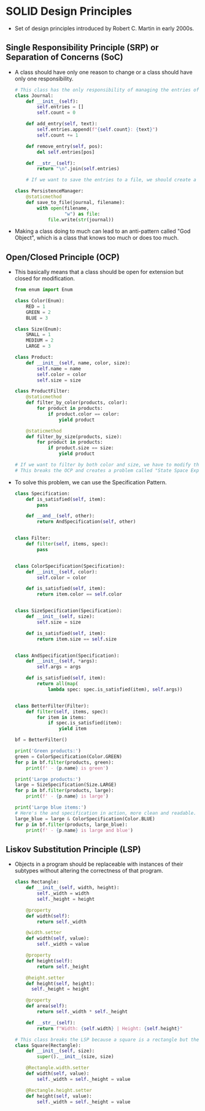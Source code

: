 # SOLID Design Principles

- Set of design principles introduced by Robert C. Martin in early 2000s.

## Single Responsibility Principle (SRP) or Separation of Concerns (SoC)

- A class should have only one reason to change or a class should have only one responsibility.

  ```py
  # This class has the only responsibility of managing the entries of a journal.
  class Journal:
      def __init__(self):
          self.entries = []
          self.count = 0

      def add_entry(self, text):
          self.entries.append(f"{self.count}: {text}")
          self.count += 1

      def remove_entry(self, pos):
          del self.entries[pos]

      def __str__(self):
          return "\n".join(self.entries)

      # If we want to save the entries to a file, we should create a separate class to avoid breaking the SRP.

  class PersistenceManager:
      @staticmethod
      def save_to_file(journal, filename):
          with open(filename,
                    "w") as file:
              file.write(str(journal))
  ```

- Making a class doing to much can lead to an anti-pattern called "God Object", which is a class that knows too much or does too much.

## Open/Closed Principle (OCP)

- This basically means that a class should be open for extension but closed for modification.

  ```py
  from enum import Enum

  class Color(Enum):
      RED = 1
      GREEN = 2
      BLUE = 3

  class Size(Enum):
      SMALL = 1
      MEDIUM = 2
      LARGE = 3

  class Product:
      def __init__(self, name, color, size):
          self.name = name
          self.color = color
          self.size = size

  class ProductFilter:
      @staticmethod
      def filter_by_color(products, color):
          for product in products:
              if product.color == color:
                  yield product

      @staticmethod
      def filter_by_size(products, size):
          for product in products:
              if product.size == size:
                  yield product

  # If we want to filter by both color and size, we have to modify the ProductFilter class.
  # This breaks the OCP and creates a problem called "State Space Explosion" where we have to create a new method for each combination of filters.
  ```

- To solve this problem, we can use the Specification Pattern.

  ```py
  class Specification:
      def is_satisfied(self, item):
          pass

      def __and__(self, other):
          return AndSpecification(self, other)


  class Filter:
      def filter(self, items, spec):
          pass


  class ColorSpecification(Specification):
      def __init__(self, color):
          self.color = color

      def is_satisfied(self, item):
          return item.color == self.color


  class SizeSpecification(Specification):
      def __init__(self, size):
          self.size = size

      def is_satisfied(self, item):
          return item.size == self.size


  class AndSpecification(Specification):
      def __init__(self, *args):
          self.args = args

      def is_satisfied(self, item):
          return all(map(
              lambda spec: spec.is_satisfied(item), self.args))


  class BetterFilter(Filter):
      def filter(self, items, spec):
          for item in items:
              if spec.is_satisfied(item):
                  yield item

  bf = BetterFilter()

  print('Green products:')
  green = ColorSpecification(Color.GREEN)
  for p in bf.filter(products, green):
      print(f' - {p.name} is green')

  print('Large products:')
  large = SizeSpecification(Size.LARGE)
  for p in bf.filter(products, large):
      print(f' - {p.name} is large')

  print('Large blue items:')
  # Here's the and specification in action, more clean and readable.
  large_blue = large & ColorSpecification(Color.BLUE)
  for p in bf.filter(products, large_blue):
      print(f' - {p.name} is large and blue')
  ```

## Liskov Substitution Principle (LSP)

- Objects in a program should be replaceable with instances of their subtypes without altering the correctness of that program.

  ```py
  class Rectangle:
      def __init__(self, width, height):
          self._width = width
          self._height = height

      @property
      def width(self):
          return self._width

      @width.setter
      def width(self, value):
          self._width = value

      @property
      def height(self):
          return self._height

      @height.setter
      def height(self, height):
        self._height = height

      @property
      def area(self):
          return self._width * self._height

      def __str__(self):
          return f"Width: {self.width} | Height: {self.height}"

  # This class breaks the LSP because a square is a rectangle but the setters of the Rectangle class break the square properties.
  class Square(Rectangle):
      def __init__(self, size):
          super().__init__(size, size)

      @Rectangle.width.setter
      def width(self, value):
          self._width = self._height = value

      @Rectangle.height.setter
      def height(self, value):
          self._width = self._height = value
  ```
